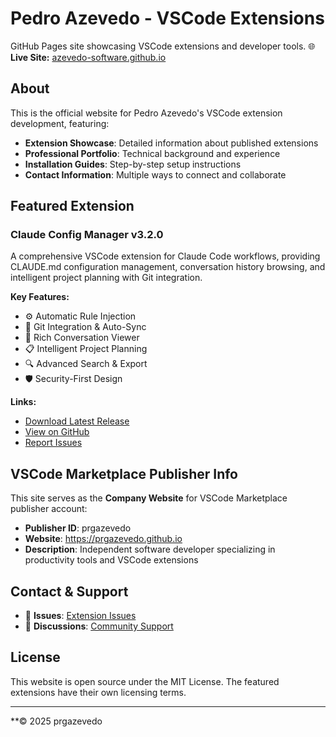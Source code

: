 # Pedro Azevedo - VSCode Extensions

GitHub Pages site showcasing VSCode extensions and developer tools.
🌐 **Live Site:** [azevedo-software.github.io](https://azevedo-software.github.io)

## About

This is the official website for Pedro Azevedo's VSCode extension development, featuring:

- **Extension Showcase**: Detailed information about published extensions
- **Professional Portfolio**: Technical background and experience
- **Installation Guides**: Step-by-step setup instructions
- **Contact Information**: Multiple ways to connect and collaborate

## Featured Extension

### Claude Config Manager v3.2.0
A comprehensive VSCode extension for Claude Code workflows, providing CLAUDE.md configuration management, conversation history browsing, and intelligent project planning with Git integration.

**Key Features:**
- ⚙️ Automatic Rule Injection
- 🔄 Git Integration & Auto-Sync  
- 💬 Rich Conversation Viewer
- 📋 Intelligent Project Planning
- 🔍 Advanced Search & Export
- 🛡️ Security-First Design

**Links:**
- [Download Latest Release](https://github.com/prgazevedo/VersionPlanExtension/releases/latest)
- [View on GitHub](https://github.com/prgazevedo/VersionPlanExtension)
- [Report Issues](https://github.com/prgazevedo/VersionPlanExtension/issues)


## VSCode Marketplace Publisher Info

This site serves as the **Company Website** for VSCode Marketplace publisher account:

- **Publisher ID**: prgazevedo  
- **Website**: https://prgazevedo.github.io
- **Description**: Independent software developer specializing in productivity tools and VSCode extensions

## Contact & Support

- 🐛 **Issues**: [Extension Issues](https://github.com/prgazevedo/VersionPlanExtension/issues)
- 💬 **Discussions**: [Community Support](https://github.com/prgazevedo/VersionPlanExtension/discussions)

## License

This website is open source under the MIT License. The featured extensions have their own licensing terms.

---

**© 2025 prgazevedo
